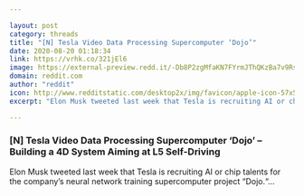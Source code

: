 ```yaml
---

layout: post
category: threads
title: "[N] Tesla Video Data Processing Supercomputer ‘Dojo’"
date: 2020-08-20 01:18:34
link: https://vrhk.co/321jEl6
image: https://external-preview.redd.it/-Db8P2zgMfaKN7FYrmJThQKzBa7v9RsIKARc8JOtiL0.jpg?width=1199&height=627.748691099&auto=webp&crop=1199:627.748691099,smart&s=7c7c6833c26409b8f0b33a01ce96478a84ca466b
domain: reddit.com
author: "reddit"
icon: http://www.redditstatic.com/desktop2x/img/favicon/apple-icon-57x57.png
excerpt: "Elon Musk tweeted last week that Tesla is recruiting AI or chip talents for the company’s neural network training supercomputer project “Dojo.“..."

---
```


### [N] Tesla Video Data Processing Supercomputer ‘Dojo’ – Building a 4D System Aiming at L5 Self-Driving

Elon Musk tweeted last week that Tesla is recruiting AI or chip talents for the company’s neural network training supercomputer project “Dojo.“...